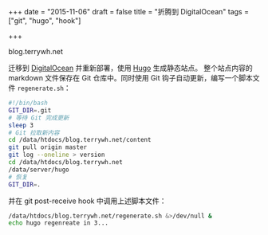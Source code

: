 +++
date = "2015-11-06"
draft = false
title = "折腾到 DigitalOcean"
tags = ["git", "hugo", "hook"]

+++

blog.terrywh.net

迁移到 [DigitalOcean](https://www.digitalocean.com) 并重新部署，使用 [Hugo](http://gohugo.io/) 生成静态站点。 
整个站点内容的 markdown 文件保存在 Git 仓库中。同时使用 Git 钩子自动更新，编写一个脚本文件 `regenerate.sh`：

``` bash
#!/bin/bash
GIT_DIR=.git
# 等待 Git 完成更新
sleep 3
# Git 拉取新内容
cd /data/htdocs/blog.terrywh.net/content
git pull origin master
git log --oneline > version
cd /data/htdocs/blog.terrywh.net
/data/server/hugo
# 恢复
GIT_DIR=.
```

并在 git post-receive hook 中调用上述脚本文件：

``` bash
/data/htdocs/blog.terrywh.net/regenerate.sh &>/dev/null &
echo hugo regenreate in 3...
```
